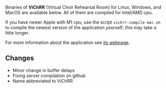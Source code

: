 Binaries of **ViChRR** (Virtual Choir Rehearsal Room)
for Linux, Windows, and MacOS are available below.
All of them are compiled for Intel/AMD cpu.

If you have newer Apple with M1 cpu, use the script `vichrr-compile-mac.sh`
to compile the newest version of the application yourself;
this may take a little longer.

For more information about the application see [its webpage][web].

[web]: https://l.ondrac.cz/vichrr


Changes
-------

* Minor change in buffer delays
* Fixing server compilation on github
* Name abbreviated to ViChRR
